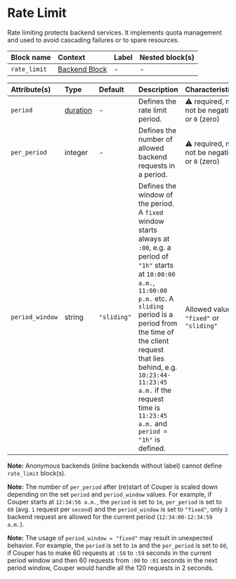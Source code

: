 # Rate Limit

Rate limiting protects backend services. It implements quota management and used to avoid cascading failures or to spare resources.

| Block name   | Context                         | Label | Nested block(s) |
| :----------- | :------------------------------ | :---- | :-------------- |
| `rate_limit` | [Backend Block](#backend-block) | -     | -               |

| Attribute(s)    | Type                  | Default | Description | Characteristic(s) | Example |
| :-------------- | :-------------------- | :--------------- | :--------------- | :--------------- | :--------------- |
| `period`        | [duration](#duration) | - | Defines the rate limit period. | &#9888; required, must not be negative or `0` (zero) | `period = "1m"` |
| `per_period`    | integer               | - | Defines the number of allowed backend requests in a period. | &#9888; required, must not be negative or `0` (zero) | `per_period = 100` |
| `period_window` | string                | `"sliding"` | Defines the window of the period. A `fixed` window starts always at `:00`, e.g. a period of `"1h"` starts at `10:00:00 a.m.`, `11:00:00 p.m.` etc. A `sliding` period is a period from the time of the client request that lies behind, e.g. `10:23:44-11:23:45 a.m.` if the request time is `11:23:45 a.m.` and `period = "1h"` is defined. | Allowed values: `"fixed"` or `"sliding"` | `period_window = "sliding"` |

**Note:** Anonymous backends (inline backends without label) cannot define `rate_limit` block(s).

**Note:** The number of `per_period` after (re)start of Couper is scaled down depending on the set `period` and `period_window` values. For example, if Couper starts at `12:34:56 a.m.`, the `period` is set to `1m`, `per_period` is set to `60` (avg. `1` request per `second`) and the `period_window` is set to `"fixed"`, only `3` backend request are allowed for the current period (`12:34:00-12:34:59 a.m.`).

**Note:** The usage of `period_window = "fixed"` may result in unexpected behavior. For example, the `period` is set to `1m` and the `per_period` is set to `60`, if Couper has to make 60 requests at `:58` to `:59` seconds in the current period window and then 60 requests from `:00` to `:01` seconds in the next period window, Couper would handle all the 120 requests in 2 seconds.
